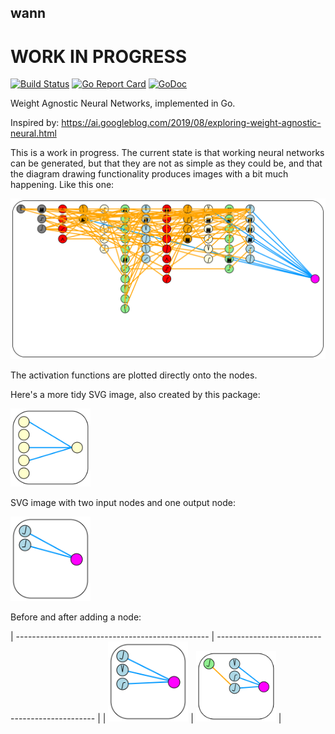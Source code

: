 ## wann

# WORK IN PROGRESS

[![Build Status](https://travis-ci.org/xyproto/wann.svg?branch=master)](https://travis-ci.org/xyproto/wann) [![Go Report Card](https://goreportcard.com/badge/github.com/xyproto/wann)](https://goreportcard.com/report/github.com/xyproto/wann) [![GoDoc](https://godoc.org/github.com/xyproto/wann?status.svg)](https://godoc.org/github.com/xyproto/wann)

Weight Agnostic Neural Networks, implemented in Go.

Inspired by: https://ai.googleblog.com/2019/08/exploring-weight-agnostic-neural.html

This is a work in progress. The current state is that working neural networks can be generated, but that they are not as simple as they could be, and that the diagram drawing functionality produces images with a bit much happening. Like this one:

![work in progress](img/wip.svg)

The activation functions are plotted directly onto the nodes.

Here's a more tidy SVG image, also created by this package:

<img alt=diagram src=img/diagram.svg width=128 />

SVG image with two input nodes and one output node:

<img alt=diagram src=img/test.svg width=128 />

Before and after adding a node:

| ------------------------------------------------ | ----------------------------------------------- |
| <img alt=diagram src=img/before.svg width=128 /> | <img alt=diagram src=img/after.svg width=128 /> |
